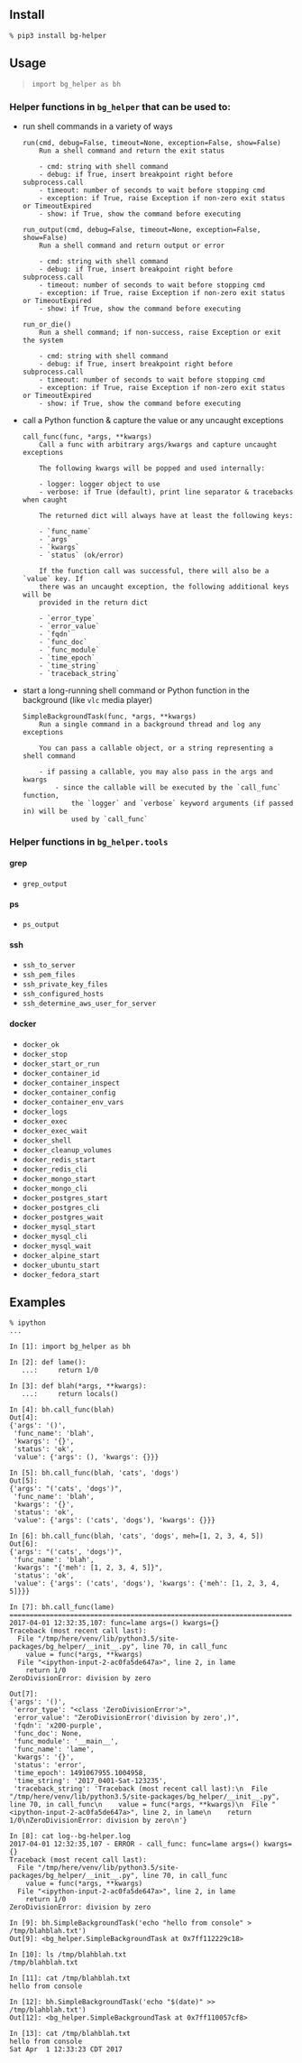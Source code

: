 
## Install

```
% pip3 install bg-helper
```

## Usage

> `import bg_helper as bh`

### Helper functions in `bg_helper` that can be used to:

- run shell commands in a variety of ways

    ```
    run(cmd, debug=False, timeout=None, exception=False, show=False)
        Run a shell command and return the exit status

        - cmd: string with shell command
        - debug: if True, insert breakpoint right before subprocess.call
        - timeout: number of seconds to wait before stopping cmd
        - exception: if True, raise Exception if non-zero exit status or TimeoutExpired
        - show: if True, show the command before executing

    run_output(cmd, debug=False, timeout=None, exception=False, show=False)
        Run a shell command and return output or error

        - cmd: string with shell command
        - debug: if True, insert breakpoint right before subprocess.call
        - timeout: number of seconds to wait before stopping cmd
        - exception: if True, raise Exception if non-zero exit status or TimeoutExpired
        - show: if True, show the command before executing

    run_or_die()
        Run a shell command; if non-success, raise Exception or exit the system

        - cmd: string with shell command
        - debug: if True, insert breakpoint right before subprocess.call
        - timeout: number of seconds to wait before stopping cmd
        - exception: if True, raise Exception if non-zero exit status or TimeoutExpired
        - show: if True, show the command before executing
    ```
- call a Python function & capture the value or any uncaught exceptions

    ```
    call_func(func, *args, **kwargs)
        Call a func with arbitrary args/kwargs and capture uncaught exceptions

        The following kwargs will be popped and used internally:

        - logger: logger object to use
        - verbose: if True (default), print line separator & tracebacks when caught

        The returned dict will always have at least the following keys:

        - `func_name`
        - `args`
        - `kwargs`
        - `status` (ok/error)

        If the function call was successful, there will also be a `value` key. If
        there was an uncaught exception, the following additional keys will be
        provided in the return dict

        - `error_type`
        - `error_value`
        - `fqdn`
        - `func_doc`
        - `func_module`
        - `time_epoch`
        - `time_string`
        - `traceback_string`
    ```
- start a long-running shell command or Python function in the background (like
  `vlc` media player)

    ```
    SimpleBackgroundTask(func, *args, **kwargs)
        Run a single command in a background thread and log any exceptions

        You can pass a callable object, or a string representing a shell command

        - if passing a callable, you may also pass in the args and kwargs
            - since the callable will be executed by the `call_func` function,
                the `logger` and `verbose` keyword arguments (if passed in) will be
                used by `call_func`
    ```

### Helper functions in `bg_helper.tools`

#### grep

- `grep_output`

#### ps

- `ps_output`

#### ssh

- `ssh_to_server`
- `ssh_pem_files`
- `ssh_private_key_files`
- `ssh_configured_hosts`
- `ssh_determine_aws_user_for_server`

#### docker

- `docker_ok`
- `docker_stop`
- `docker_start_or_run`
- `docker_container_id`
- `docker_container_inspect`
- `docker_container_config`
- `docker_container_env_vars`
- `docker_logs`
- `docker_exec`
- `docker_exec_wait`
- `docker_shell`
- `docker_cleanup_volumes`
- `docker_redis_start`
- `docker_redis_cli`
- `docker_mongo_start`
- `docker_mongo_cli`
- `docker_postgres_start`
- `docker_postgres_cli`
- `docker_postgres_wait`
- `docker_mysql_start`
- `docker_mysql_cli`
- `docker_mysql_wait`
- `docker_alpine_start`
- `docker_ubuntu_start`
- `docker_fedora_start`

## Examples

```
% ipython
...

In [1]: import bg_helper as bh

In [2]: def lame():
   ...:     return 1/0

In [3]: def blah(*args, **kwargs):
   ...:     return locals()

In [4]: bh.call_func(blah)
Out[4]: 
{'args': '()',
 'func_name': 'blah',
 'kwargs': '{}',
 'status': 'ok',
 'value': {'args': (), 'kwargs': {}}}

In [5]: bh.call_func(blah, 'cats', 'dogs')
Out[5]: 
{'args': "('cats', 'dogs')",
 'func_name': 'blah',
 'kwargs': '{}',
 'status': 'ok',
 'value': {'args': ('cats', 'dogs'), 'kwargs': {}}}

In [6]: bh.call_func(blah, 'cats', 'dogs', meh=[1, 2, 3, 4, 5])
Out[6]: 
{'args': "('cats', 'dogs')",
 'func_name': 'blah',
 'kwargs': "{'meh': [1, 2, 3, 4, 5]}",
 'status': 'ok',
 'value': {'args': ('cats', 'dogs'), 'kwargs': {'meh': [1, 2, 3, 4, 5]}}}

In [7]: bh.call_func(lame)
======================================================================
2017-04-01 12:32:35,107: func=lame args=() kwargs={}
Traceback (most recent call last):
  File "/tmp/here/venv/lib/python3.5/site-packages/bg_helper/__init__.py", line 70, in call_func
    value = func(*args, **kwargs)
  File "<ipython-input-2-ac0fa5de647a>", line 2, in lame
    return 1/0
ZeroDivisionError: division by zero

Out[7]: 
{'args': '()',
 'error_type': "<class 'ZeroDivisionError'>",
 'error_value': "ZeroDivisionError('division by zero',)",
 'fqdn': 'x200-purple',
 'func_doc': None,
 'func_module': '__main__',
 'func_name': 'lame',
 'kwargs': '{}',
 'status': 'error',
 'time_epoch': 1491067955.1004958,
 'time_string': '2017_0401-Sat-123235',
 'traceback_string': 'Traceback (most recent call last):\n  File "/tmp/here/venv/lib/python3.5/site-packages/bg_helper/__init__.py", line 70, in call_func\n    value = func(*args, **kwargs)\n  File "<ipython-input-2-ac0fa5de647a>", line 2, in lame\n    return 1/0\nZeroDivisionError: division by zero\n'}

In [8]: cat log--bg-helper.log
2017-04-01 12:32:35,107 - ERROR - call_func: func=lame args=() kwargs={}
Traceback (most recent call last):
  File "/tmp/here/venv/lib/python3.5/site-packages/bg_helper/__init__.py", line 70, in call_func
    value = func(*args, **kwargs)
  File "<ipython-input-2-ac0fa5de647a>", line 2, in lame
    return 1/0
ZeroDivisionError: division by zero

In [9]: bh.SimpleBackgroundTask('echo "hello from console" > /tmp/blahblah.txt')
Out[9]: <bg_helper.SimpleBackgroundTask at 0x7ff112229c18>

In [10]: ls /tmp/blahblah.txt
/tmp/blahblah.txt

In [11]: cat /tmp/blahblah.txt
hello from console

In [12]: bh.SimpleBackgroundTask('echo "$(date)" >> /tmp/blahblah.txt')
Out[12]: <bg_helper.SimpleBackgroundTask at 0x7ff110057cf8>

In [13]: cat /tmp/blahblah.txt
hello from console
Sat Apr  1 12:33:23 CDT 2017
```
